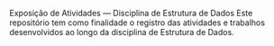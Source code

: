Exposição de Atividades — Disciplina de Estrutura de Dados
Este repositório tem como finalidade o registro das atividades e trabalhos desenvolvidos ao longo da disciplina de Estrutura de Dados.
